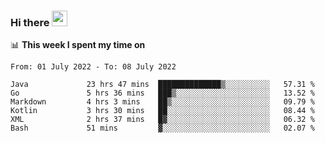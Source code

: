 ### Hi there <a href="https://www.gautamkrishnar.com/"><img src="https://media.giphy.com/media/hvRJCLFzcasrR4ia7z/giphy.gif" width="25px"></a>

📊 **This week I spent my time on**

<!--START_SECTION:waka-->

```text
From: 01 July 2022 - To: 08 July 2022

Java             23 hrs 47 mins  ██████████████▒░░░░░░░░░░   57.31 %
Go               5 hrs 36 mins   ███▒░░░░░░░░░░░░░░░░░░░░░   13.52 %
Markdown         4 hrs 3 mins    ██▒░░░░░░░░░░░░░░░░░░░░░░   09.79 %
Kotlin           3 hrs 30 mins   ██░░░░░░░░░░░░░░░░░░░░░░░   08.44 %
XML              2 hrs 37 mins   █▓░░░░░░░░░░░░░░░░░░░░░░░   06.32 %
Bash             51 mins         ▓░░░░░░░░░░░░░░░░░░░░░░░░   02.07 %
```

<!--END_SECTION:waka-->

